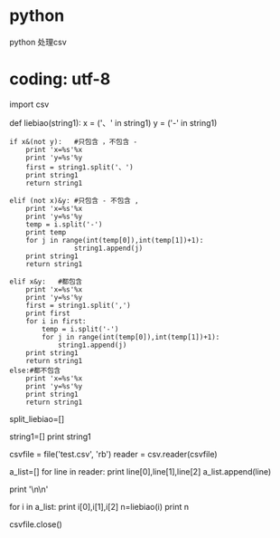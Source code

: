 # python
python 处理csv
# coding: utf-8

import csv


def liebiao(string1):
    x = ('、' in string1)
    y = ('-' in string1)

    if x&(not y):   #只包含 ，不包含 -
        print 'x=%s'%x
        print 'y=%s'%y
        first = string1.split('、')
        print string1
        return string1

    elif (not x)&y: #只包含 - 不包含 ,
        print 'x=%s'%x
        print 'y=%s'%y
        temp = i.split('-')
        print temp
        for j in range(int(temp[0]),int(temp[1])+1):
                    string1.append(j)
        print string1
        return string1

    elif x&y:   #都包含
        print 'x=%s'%x
        print 'y=%s'%y
        first = string1.split(',')
        print first
        for i in first:
            temp = i.split('-')
            for j in range(int(temp[0]),int(temp[1])+1):
                string1.append(j)
        print string1
        return string1
    else:#都不包含
        print 'x=%s'%x
        print 'y=%s'%y
        print string1
        return string1


split_liebiao=[]

string1=[]
print string1


csvfile = file('test.csv', 'rb')
reader = csv.reader(csvfile)

a_list=[]
for line in reader:
    print line[0],line[1],line[2]
    a_list.append(line)

print '\n\n'

for i in a_list:
    print i[0],i[1],i[2]
    n=liebiao(i)
    print n



csvfile.close()



